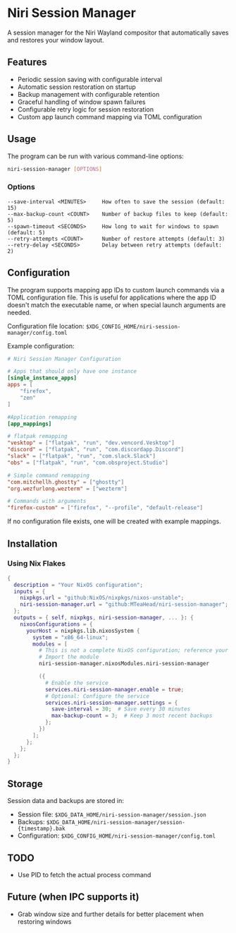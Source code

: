 # Niri Session Manager

A session manager for the Niri Wayland compositor that automatically saves and restores your window layout.

## Features
- Periodic session saving with configurable interval
- Automatic session restoration on startup
- Backup management with configurable retention
- Graceful handling of window spawn failures
- Configurable retry logic for session restoration
- Custom app launch command mapping via TOML configuration

## Usage

The program can be run with various command-line options:

```bash
niri-session-manager [OPTIONS]
```

### Options
```
--save-interval <MINUTES>     How often to save the session (default: 15)
--max-backup-count <COUNT>    Number of backup files to keep (default: 5)
--spawn-timeout <SECONDS>     How long to wait for windows to spawn (default: 5)
--retry-attempts <COUNT>      Number of restore attempts (default: 3)
--retry-delay <SECONDS>       Delay between retry attempts (default: 2)
```

## Configuration

The program supports mapping app IDs to custom launch commands via a TOML configuration file. This is useful for applications where the app ID doesn't match the executable name, or when special launch arguments are needed.

Configuration file location: `$XDG_CONFIG_HOME/niri-session-manager/config.toml`

Example configuration:
```toml
# Niri Session Manager Configuration

# Apps that should only have one instance
[single_instance_apps] 
apps = [
    "firefox",
    "zen"
]

#Application remapping
[app_mappings]

# flatpak remapping
"vesktop" = ["flatpak", "run", "dev.vencord.Vesktop"]
"discord" = ["flatpak", "run", "com.discordapp.Discord"]
"slack" = ["flatpak", "run", "com.slack.Slack"]
"obs" = ["flatpak", "run", "com.obsproject.Studio"]

# Simple command remapping
"com.mitchellh.ghostty" = ["ghostty"]
"org.wezfurlong.wezterm" = ["wezterm"]

# Commands with arguments
"firefox-custom" = ["firefox", "--profile", "default-release"]
```

If no configuration file exists, one will be created with example mappings.

## Installation

### Using Nix Flakes

```nix
{
  description = "Your NixOS configuration";
  inputs = {
    nixpkgs.url = "github:NixOS/nixpkgs/nixos-unstable";
    niri-session-manager.url = "github:MTeaHead/niri-session-manager";
  };
  outputs = { self, nixpkgs, niri-session-manager, ... }: {
    nixosConfigurations = {
      yourHost = nixpkgs.lib.nixosSystem {
        system = "x86_64-linux";
        modules = [
          # This is not a complete NixOS configuration; reference your normal configuration here.
          # Import the module
          niri-session-manager.nixosModules.niri-session-manager

          ({
            # Enable the service
            services.niri-session-manager.enable = true;
            # Optional: Configure the service
            services.niri-session-manager.settings = {
              save-interval = 30;  # Save every 30 minutes
              max-backup-count = 3;  # Keep 3 most recent backups
            };
          })
        ];
      };
    };
  };
}
```

## Storage

Session data and backups are stored in:
- Session file: `$XDG_DATA_HOME/niri-session-manager/session.json`
- Backups: `$XDG_DATA_HOME/niri-session-manager/session-{timestamp}.bak`
- Configuration: `$XDG_CONFIG_HOME/niri-session-manager/config.toml`

## TODO
- Use PID to fetch the actual process command

## Future (when IPC supports it)
- Grab window size and further details for better placement when restoring windows
